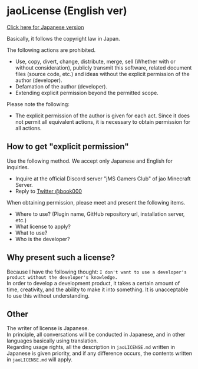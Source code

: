 # jaoLicense (English ver)

[Click here for Japanese version](https://github.com/jaoafa/jao-Minecraft-Server/blob/master/jaoLICENSE.md)

Basically, it follows the copyright law in Japan.

The following actions are prohibited.

- Use, copy, divert, change, distribute, merge, sell (Whether with or without consideration), publicly transmit this software, related document files (source code, etc.) and ideas without the explicit permission of the author (developer). 
- Defamation of the author (developer).
- Extending explicit permission beyond the permitted scope.

Please note the following:

- The explicit permission of the author is given for each act. Since it does not permit all equivalent actions, it is necessary to obtain permission for all actions.

## How to get "explicit permission"

Use the following method. We accept only Japanese and English for inquiries.

- Inquire at the official Discord server "jMS Gamers Club" of jao Minecraft Server.
- Reply to [Twitter @book000](https://twitter.com/book000)

When obtaining permission, please meet and present the following items.

- Where to use? (Plugin name, GitHub repository url, installation server, etc.)
- What license to apply?
- What to use?
- Who is the developer?

## Why present such a license?

Because I have the following thought: `I don't want to use a developer's product without the developer's knowledge.`  
In order to develop a development product, it takes a certain amount of time, creativity, and the ability to make it into something. It is unacceptable to use this without understanding.

## Other

The writer of license is Japanese.  
In principle, all conversations will be conducted in Japanese, and in other languages ​​basically using translation.  
Regarding usage rights, all the description in `jaoLICENSE.md` written in Japanese is given priority, and if any difference occurs, the contents written in `jaoLICENSE.md` will apply.
